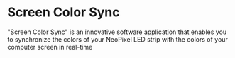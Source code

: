 # Screen Color Sync
"Screen Color Sync" is an innovative software application that enables you to synchronize the colors of your NeoPixel LED strip with the colors of your computer screen in real-time
